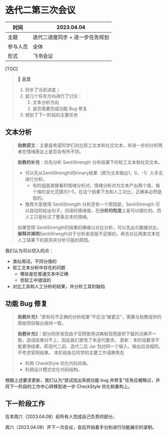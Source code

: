 # 迭代二第三次会议

| 时间     | 2023.04.04                      |
| -------- | ------------------------------- |
| 主题     | 迭代二进度同步 + 进一步任务规划 |
| 参与人员 | 全体                            |
| 形式     | 飞书会议                        |

[TOC]

> 🧐 **总览**
> 1. 同步了当前进度；
> 2. 就几个任务方向进行了讨论：
>    1. 文本分析方向
>    2. 是否需要完成功能 Bug 修复
> 3. 规划了下一阶段的主要任务

## 文本分析

> **助教原文**：主要是希望同学们对比软工文本和社交文本，并进一步的分析两者在情绪表达上是否会有所不同。

> **助教的补充**：优先分析 SentiStrength 分析结果下的软工文本和社交文本。
>
> - 可以先从SentiStrength的trinary结果（即为文本输出1，0，-1）入手去进行分析。
>   - 有的组是直接看的情绪分析对，情绪分析对为文本产出两个值，每个值的变化范围为1-5，在这个结果下去和人工对比，正确率必然是低的。
> - 推荐大家使用 SentiStrength 分析还有一个原因是，SentiStrength 可以自动的给出句子，词语的情绪值，在**分析的粒度**上是可以细化的。而人工只是标注了整条文本的情绪。
>
> 如果觉得 SentiStrength的结果的确难以对比分析，可以先出示数据对比，**解释并阐明**SentiStrength对于分析来说是不足够的，再去对比两类文本在人工结果下的差异并分析可能的原因。

我们认为可以切入的点：

- 类似用词，不同分值的
- 软工文本分析中存在的问题
  - 哪些是在普通文本中正确
  - 但软工中错误的
- 对比工具和人工分析的结果，并分析工具的缺陷

## 功能 Bug 修复

> **助教补充1**: “原有的不正确的分析结果”不应当“被更正”，需要与助教提供的原始项目输出保持一致。

> **助教补充2**：部分同学发现由于官网使用词典和官网提供下载的词典不一致，造成结果对不上，因此我们更改了本迭代要求。 更新：本阶段要求不能更改结果，即迭代二前、迭代二后 Jar 包对同一个输入，输出应该相同，不考虑官网结果。 本阶段各位同学的主要工作请聚焦在
>
> - 利用 CheckStyle 优化代码风格、
> - 利用设计模式优化代码结构。

根据上述要求更新，我们认为“尝试找出系统功能 bug 并修复”任务应被略过，并将下一阶段的工作中心转移到进一步 CheckStyle 优化和重构上。

## 下一阶段工作

在本周六（2023.04.08）前所有人完成自己负责的部分。

周六（2023.04.08）开下一次会议，会后开始着手分别进行功能展示的录制。
